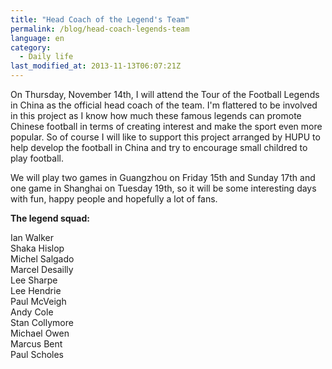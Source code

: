 ```yaml
---
title: "Head Coach of the Legend's Team"
permalink: /blog/head-coach-legends-team
language: en
category:
  - Daily life
last_modified_at: 2013-11-13T06:07:21Z
---
```


On Thursday, November 14th, I will attend the Tour of the Football Legends in China as the official head coach of the team. I'm flattered to be involved in this project as I know how much these famous legends can promote Chinese football in terms of creating interest and make the sport even more popular. So of course I will like to support this project arranged by HUPU to help develop the football in China and try to encourage small childred to play football.

We will play two games in Guangzhou on Friday 15th and Sunday 17th and one game in Shanghai on Tuesday 19th, so it will be some interesting days with fun, happy people and hopefully a lot of fans.

**The legend squad:**

Ian Walker  
Shaka Hislop  
Michel Salgado  
Marcel Desailly  
Lee Sharpe  
Lee Hendrie  
Paul McVeigh  
Andy Cole  
Stan Collymore  
Michael Owen  
Marcus Bent  
Paul Scholes
